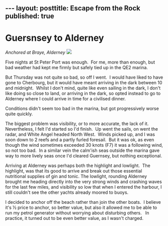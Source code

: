 --- layout: posttitle: Escape from the Rock
published: true
---

# Guersnsey to Alderney

*Anchored at Braye, Alderney* ![]({{site.baseurl}}/assets/img_1324-sml_scale.jpg)

Five nights at St Peter Port was enough.  For me, more than enough, but bad weather had kept me firmly but safely tied up in the QE2 marina.

But Thursday was not quite so bad, so off I went.  I would have liked to have gone to Cherbourg, but it would have meant arriving in the dark between 10 and midnight.  Whilst I don't mind, quite like even sailing in the dark, I don't like doing so close to land, or arriving in the dark, so opted instead to go to Alderney where I could arrive in time for a civilised dinner.

Conditions didn't seem too bad in the marina, but got progressively worse quite quickly.

The biggest problem was visibility, or to more accurate, the lack of it. Nevertheless, I felt I'd started so I'd finish.  Up went the sails, on went the radar, and White Angel headed North West.  Winds picked up, and I was soon down to 2 reefs and a partly furled foresail.  But it was ok, as even though the wind sometimes exceeded 30 knots (F7) it was a following wind, so not too bad.  In a similar vein the calm'ish seas outside the marina gave way to more lively seas once I'd cleared Guernsey, but nothing exceptional.

Arriving at Alderney was perhaps both the highlight and lowlight.  The highlight, was that its good to arrive and break out those essential nutritional supplies of gin and tonic. The lowlight, rounding Alderney brought me heading directly into the very strong winds and crashing waves for the last few miles, and visibility so low that when I entered the harbour, I still couldn't see the other yachts already moored to buoys.

I decided to anchor off the beach rather than join the other boats.  I believe it's ½ price to anchor, so better value, but also it allowed me to be able to run my petrol generator without worrying about disturbing others.   In practice, it turned out to be even better value, as I wasn't charged.
